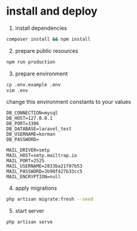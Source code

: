 install and deploy
====
1. install dependencies
```bash
composer install && npm install
```

2. prepare public resources
```bash
npm run production
```
3. prepare environment
```bash
cp .env.example .env
vim .env
```
change this environment constants to your values
```text
DB_CONNECTION=mysql
DB_HOST=127.0.0.1
DB_PORT=3306
DB_DATABASE=laravel_test
DB_USERNAME=korman
DB_PASSWORD=

MAIL_DRIVER=smtp
MAIL_HOST=smtp.mailtrap.io
MAIL_PORT=2525
MAIL_USERNAME=2833ba21f07b53
MAIL_PASSWORD=3b90f427b33cc5
MAIL_ENCRYPTION=null
```
4. apply migrations
```bash
php artisan migrate:fresh --seed
```
5. start server
```bash
php artisan serve
```